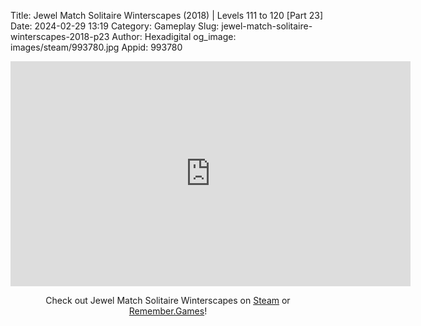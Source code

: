 Title: Jewel Match Solitaire Winterscapes (2018) | Levels 111 to 120 [Part 23]
Date: 2024-02-29 13:19
Category: Gameplay
Slug: jewel-match-solitaire-winterscapes-2018-p23
Author: Hexadigital
og_image: images/steam/993780.jpg
Appid: 993780

<center><iframe src="https://www.youtube.com/embed/M_vmfDchRQM?feature=oembed" allow="accelerometer; autoplay; encrypted-media; gyroscope; picture-in-picture" width="640" height="360" frameborder="0"></iframe>

Check out Jewel Match Solitaire Winterscapes on [Steam](https://store.steampowered.com/app/993780/?curator_clanid=34633900) or [Remember.Games](https://remember.games/game/8077/jewel-match-solitaire-winterscapes/)!</center>